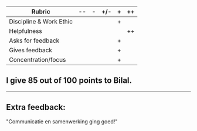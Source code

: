 | Rubric                    | -- |  -  | +/- |  +  | ++  |
|---------------------------|----|-----|-----|-----|-----|
| Discipline & Work Ethic   |    |     |     |  +  |     |
| Helpfulness               |    |     |     |     |  ++ |
| Asks for feedback         |    |     |     |  +  |     |
| Gives feedback            |    |     |     |  +  |     |
| Concentration/focus       |    |     |     |  +  |     |

## I give 85 out of 100 points to Bilal.
---
## Extra feedback:

"Communicatie en samenwerking ging goed!"